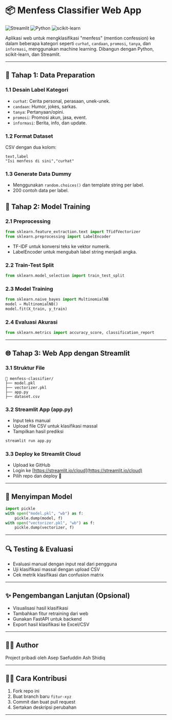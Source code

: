# 📦 Menfess Classifier Web App

![Streamlit](https://img.shields.io/badge/Streamlit-Enabled-brightgreen?logo=streamlit)
![Python](https://img.shields.io/badge/Python-3.9%2B-blue?logo=python)
![scikit-learn](https://img.shields.io/badge/scikit--learn-Model-yellow?logo=scikit-learn)

Aplikasi web untuk mengklasifikasi "menfess" (mention confession) ke dalam beberapa kategori seperti `curhat`, `candaan`, `promosi`, `tanya`, dan `informasi`, menggunakan machine learning. Dibangun dengan Python, scikit-learn, dan Streamlit.

---

## 🧠 Tahap 1: Data Preparation

### 1.1 Desain Label Kategori
- `curhat`: Cerita personal, perasaan, unek-unek.
- `candaan`: Humor, jokes, sarkas.
- `tanya`: Pertanyaan/opini.
- `promosi`: Promosi akun, jasa, event.
- `informasi`: Berita, info, dan update.

### 1.2 Format Dataset
CSV dengan dua kolom:
```csv
text,label
"Isi menfess di sini","curhat"
```

### 1.3 Generate Data Dummy
- Menggunakan `random.choices()` dan template string per label.
- 200 contoh data per label.


## 🤖 Tahap 2: Model Training

### 2.1 Preprocessing
```python
from sklearn.feature_extraction.text import TfidfVectorizer
from sklearn.preprocessing import LabelEncoder
```
- TF-IDF untuk konversi teks ke vektor numerik.
- LabelEncoder untuk mengubah label string menjadi angka.

### 2.2 Train-Test Split
```python
from sklearn.model_selection import train_test_split
```

### 2.3 Model Training
```python
from sklearn.naive_bayes import MultinomialNB
model = MultinomialNB()
model.fit(X_train, y_train)
```

### 2.4 Evaluasi Akurasi
```python
from sklearn.metrics import accuracy_score, classification_report
```

---

## 🌐 Tahap 3: Web App dengan Streamlit

### 3.1 Struktur File
```
📂 menfess-classifier/
├── model.pkl
├── vectorizer.pkl
├── app.py
├── dataset.csv
```

### 3.2 Streamlit App (app.py)
- Input teks manual
- Upload file CSV untuk klasifikasi massal
- Tampilkan hasil prediksi

```bash
streamlit run app.py
```

### 3.3 Deploy ke Streamlit Cloud
- Upload ke GitHub
- Login ke [https://streamlit.io/cloud](https://streamlit.io/cloud)
- Pilih repo dan deploy 🎉

---

## 💾 Menyimpan Model
```python
import pickle
with open("model.pkl", "wb") as f:
    pickle.dump(model, f)
with open("vectorizer.pkl", "wb") as f:
    pickle.dump(vectorizer, f)
```

---

## 🔍 Testing & Evaluasi
- Evaluasi manual dengan input real dari pengguna
- Uji klasifikasi massal dengan upload CSV
- Cek metrik klasifikasi dan confusion matrix

---

## ✨ Pengembangan Lanjutan (Opsional)
- Visualisasi hasil klasifikasi
- Tambahkan fitur retraining dari web
- Gunakan FastAPI untuk backend
- Export hasil klasifikasi ke Excel/CSV

---

## 👨‍💻 Author
Project pribadi oleh Asep Saefuddin Ash Shidiq

---

## 🧑‍💻 Cara Kontribusi
1. Fork repo ini
2. Buat branch baru `fitur-xyz`
3. Commit dan buat pull request
4. Sertakan deskripsi perubahan

---
